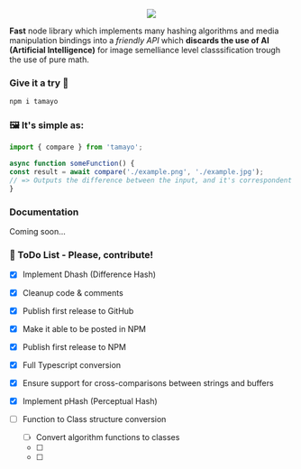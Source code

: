 
<p align="center">
<img src="https://i.imgur.com/9jz7C6W.png"></img>
</p>

**Fast** node library which implements many hashing algorithms and media manipulation bindings into a *friendly API* which **discards the use of AI (Artificial Intelligence)** for image semelliance level classsification trough the use of pure math.

### Give it a try 🌸

```bash
npm i tamayo
```

### 🖼️ It's simple as:

```ts
import { compare } from 'tamayo';

async function someFunction() {
const result = await compare('./example.png', './example.jpg');
// => Outputs the difference between the input, and it's correspondent hashes.
}
```

### Documentation
Coming soon...
  

### 📝 ToDo List - Please, contribute!

- [x] Implement Dhash (Difference Hash)

- [x] Cleanup code & comments

- [x] Publish first release to GitHub

- [x] Make it able to be posted in NPM

- [x] Publish first release to NPM

- [x] Full Typescript conversion

- [x] Ensure support for cross-comparisons between strings and buffers

- [x] Implement pHash (Perceptual Hash)

- [ ] Function to Class structure conversion
    - [ ] Convert algorithm functions to classes
    - [ ] 
    - [ ] 